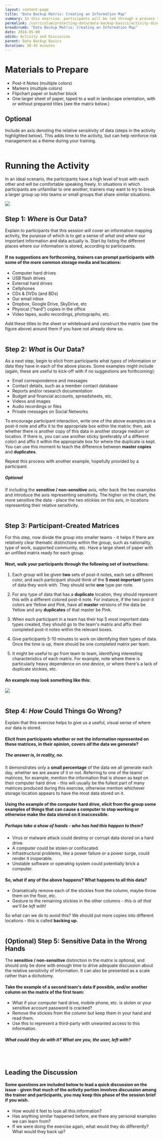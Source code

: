```yaml
---
layout: content-page
title: "Data Backup Matrix: Creating an Information Map"
summary: In this exercise, participants will be led through a process to think critically about the different kinds of data they store, where such data is stored, and what the potential impact of losing control of such data might be. The depth of discussion in this exercise will vary depending on group dynamics.
permalink: /curriculum/protecting-data/data-backup-basics/activity-discussion/data-backup-matrix-information-map
breadcrumb: "Data Backup Matrix: Creating an Information Map"
date: 2016-05-00
adids: Activity and Discussion
parent: Data Backup Basics
duration: 30-45 minutes
---
```

# Materials to Prepare
- Post-it Notes (multiple colors)
- Markers (multiple colors)
- Flipchart paper or butcher block
- One larger sheet of paper, taped to a wall in landscape orientation, with or without prepared titles (see the matrix below.) 

## Optional
Include an axis denoting the relative sensitivity of data (steps in the activity highlighted below). This adds time to the activity, but can help reinforce risk management as a theme during your training.
<br><br>

# Running the Activity
In an ideal scenario, the participants have a high level of trust with each other and will be comfortable speaking freely. In situations in which participants are unfamiliar to one another, trainers may want to try to break a larger group up into teams or small groups that share similar situations.

<img src="level-up/assets/images/AD-information-map.PNG">

## Step 1: *Where* is Our Data?
Explain to participants that this session will cover an information mapping activity, the purpose of which is to get a sense of *what and where* our important information and data actually is. Start by listing the different places where our information is stored, according to participants.

#### If no suggestions are forthcoming, trainers can prompt participants with some of the more common storage media and locations:

- Computer hard drives
- USB flash drives
- External hard drives
- Cellphones
- CDs & DVDs (and BDs)
- Our email inbox
- Dropbox, Google Drive, SkyDrive, etc
- Physical (“hard”) copies in the office
- Video tapes, audio recordings, photographs, etc.

Add these titles to the sheet or whiteboard and construct the matrix (see the figure above) around them if you have not already done so.
<br><br>

## Step 2: *What* is Our Data?
As a next step, begin to elicit from participants what *types* of information or data they have in each of the above places. Some examples might include (again, these are useful to kick-off with if no suggestions are forthcoming):

- Email correspondence and messages
- Contact details, such as a member contact database
- Reports and/or research documentation
- Budget and financial accounts, spreadsheets, etc.
- Videos and images
- Audio recordings or files
- Private messages on Social Networks

To encourage participant interaction, write one of the above examples on a post-it note and affix it to the appropriate box within the matrix; then, ask whether there is another copy of this data in another storage medium or location. If there is, you can use another sticky (preferably of a different color) and affix it within the appropriate box for where the duplicate is kept. You can use this moment to teach the difference between **master copies** and **duplicates**.

Repeat this process with another example, hopefully provided by a participant.

##### *Optional*
If including the **sensitive / non-sensitive** axis, refer back the two examples and introduce the axis representing sensitivity. The higher on the chart, the more sensitive the data - place the two stickies on this axis, in locations representing their relative sensitivity.
<br><br>

## Step 3: Participant-Created Matrices
For this step, now divide the group into smaller teams - it helps if there are relatively clear thematic distinctions within the group, such as nationality, type of work, supported community, etc. Have a large sheet of paper with an unfilled matrix ready for each group.

#### Next, walk your participants through the following set of instructions:

1. Each group will be given **two** sets of post-it notes, each set a different color, and each participant should think of the **5 most important** types of data they work with. They should write **one** type per note.

2. For any type of data that has a **duplicate** location, they should represent this with a different colored post-it note. For instance, if the two post-it colors are Yellow and Pink, have all **master** versions of the data be Yellow and any **duplicates** of that master be Pink.

3. When each participant in a team has their top 5 most important data types created, they should go to the team's matrix and affix their completed post-it notes within the relevant boxes.

4. Give participants 5-10 minutes to work on identifying their types of data. Once the time is up, there should be one completed matrix per team. 

5. It might be useful to go from team to team, identifying interesting characteristics of each matrix. For example, note where there is particularly heavy dependence on one device, or where there's a lack of duplicate stickies, etc.

#### An example may look something like this:
<img src="level-up/assets/images/I-backup-matrix-example.png">
<br><br>

## Step 4: *How* Could Things Go Wrong?
Explain that this exercise helps to give us a useful, visual sense of where our data is stored. 

#### Elicit from participants whether or not the information represented on these matrices, in their opinion, covers *all* the data we generate? 

##### The answer is, in reality, *no*.
It demonstrates only a **small percentage** of the data we all generate each day, whether we are aware of it or not. 
Referring to one of the teams' matrices, for example, mention the information that is shown as kept on their computer hard drive - this will usually be the fullest part of many matrices produced during this exercise, otherwise mention whichever storage location appears to have the most data stored on it.

#### Using the example of the computer hard drive, elicit from the group some examples of things that can cause a computer to stop working or otherwise make the data stored on it inaccessible. 

##### Perhaps take a show of hands - who has had this happen to *them?*
- Virus or malware attack could destroy or corrupt data stored on a hard drive.
- A computer could be stolen or confiscated.
- Infrastructural problems, like a power failure or a power surge, could render it inoperable.
- Unstable software or operating system could potentially brick a computer.

#### So, what if any of the above happens? What happens to all this data?
- Dramatically remove each of the stickies from the column, maybe throw them on the floor, etc.
- Gesture to the remaining stickies in the other columns - *this is all that we'll be left with!*

So what can we do to avoid this? We should put more copies into different locations - this is called **backing up.**
<br><br>

## (Optional) Step 5: Sensitive Data in the Wrong Hands
The **sensitive / non-sensitive** distinction in the matrix is optional, and should only be done with enough time to drive adequate discussion about the relative sensitivity of information. It can also be presented as a scale rather than a dichotomy.

#### Take the example of a second team's data if possible, and/or another column on the matrix of the first team:
- What if your computer hard drive, mobile phone, etc. is stolen or your sensitive account password is cracked?
- Remove the stickies from the column but keep them in your hand and read them. 
- Use this to represent a third-party with unwanted access to this information.

##### What could they do with it? What are you, the user, left with?
<br><br>

## Leading the Discussion

#### Some questions are included below to lead a quick discussion on the issue - given that much of the activity portion involves discussion among the trainer and participants, you may keep this phase of the session brief if you wish.
- How would it feel to lose all this information?
- Has anything similar happened before, are there any personal examples we can learn from?
- If we were doing the exercise again, what would they do differently? What would they back up?
<br><br>

